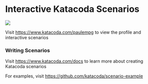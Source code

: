 # Interactive Katacoda Scenarios

[![](http://shields.katacoda.com/katacoda/paulempg/count.svg)](https://www.katacoda.com/paulempg "Get your profile on Katacoda.com")

Visit https://www.katacoda.com/paulempg to view the profile and interactive scenarios

### Writing Scenarios
Visit https://www.katacoda.com/docs to learn more about creating Katacoda scenarios

For examples, visit https://github.com/katacoda/scenario-example
